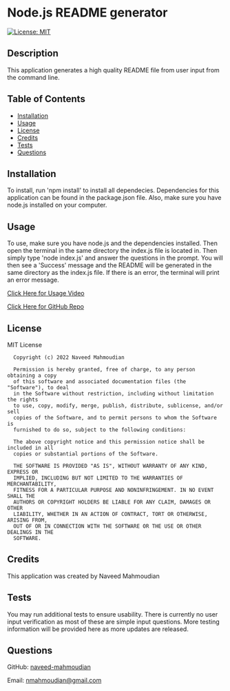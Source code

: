 # Node.js README generator

[![License: MIT](https://img.shields.io/badge/License-MIT-yellow.svg)](https://opensource.org/licenses/MIT)

## Description

This application generates a high quality README file from user input from the command line.

## Table of Contents

- [Installation](#installation)
- [Usage](#usage)
- [License](#license)
- [Credits](#credits)
- [Tests](#tests)
- [Questions](#questions)

## Installation

To install, run 'npm install' to install all dependecies. Dependencies for this application can be found in the package.json file. Also, make sure you have node.js installed on your computer.

## Usage

To use, make sure you have node.js and the dependencies installed. Then open the terminal in the same directory the index.js file is located in. Then simply type 'node index.js' and answer the questions in the prompt. You will then see a 'Success' message and the README will be generated in the same directory as the index.js file. If there is an error, the terminal will print an error message.

[Click Here for Usage Video](https://app.castify.com/view/763ea79f-9876-4c87-8276-9e7beac323ce)

[Click Here for GitHub Repo](https://github.com/naveed-mahmoudian/README-Generator)

## License

MIT License

      Copyright (c) 2022 Naveed Mahmoudian

      Permission is hereby granted, free of charge, to any person obtaining a copy
      of this software and associated documentation files (the "Software"), to deal
      in the Software without restriction, including without limitation the rights
      to use, copy, modify, merge, publish, distribute, sublicense, and/or sell
      copies of the Software, and to permit persons to whom the Software is
      furnished to do so, subject to the following conditions:

      The above copyright notice and this permission notice shall be included in all
      copies or substantial portions of the Software.

      THE SOFTWARE IS PROVIDED "AS IS", WITHOUT WARRANTY OF ANY KIND, EXPRESS OR
      IMPLIED, INCLUDING BUT NOT LIMITED TO THE WARRANTIES OF MERCHANTABILITY,
      FITNESS FOR A PARTICULAR PURPOSE AND NONINFRINGEMENT. IN NO EVENT SHALL THE
      AUTHORS OR COPYRIGHT HOLDERS BE LIABLE FOR ANY CLAIM, DAMAGES OR OTHER
      LIABILITY, WHETHER IN AN ACTION OF CONTRACT, TORT OR OTHERWISE, ARISING FROM,
      OUT OF OR IN CONNECTION WITH THE SOFTWARE OR THE USE OR OTHER DEALINGS IN THE
      SOFTWARE.

## Credits

This application was created by Naveed Mahmoudian

## Tests

You may run additional tests to ensure usability. There is currently no user input verification as most of these are simple input questions. More testing information will be provided here as more updates are released.

## Questions

GitHub: [naveed-mahmoudian](https://www.github.com/naveed-mahmoudian/)

Email: nmahmoudian@gmail.com
